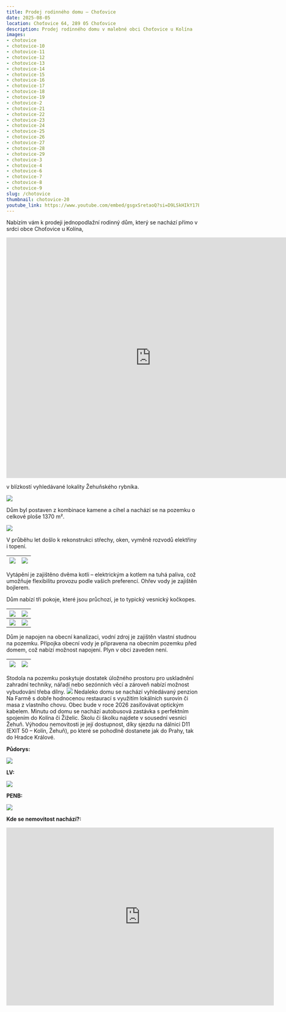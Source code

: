```yaml
---
title: Prodej rodinného domu – Choťovice
date: 2025-08-05
location: Choťovice 64, 289 05 Choťovice
description: Prodej rodinného domu v malebné obci Choťovice u Kolína
images:
- chotovice
- chotovice-10
- chotovice-11
- chotovice-12
- chotovice-13
- chotovice-14
- chotovice-15
- chotovice-16
- chotovice-17
- chotovice-18
- chotovice-19
- chotovice-2
- chotovice-21
- chotovice-22
- chotovice-23
- chotovice-24
- chotovice-25
- chotovice-26
- chotovice-27
- chotovice-28
- chotovice-29
- chotovice-3
- chotovice-4
- chotovice-6
- chotovice-7
- chotovice-8
- chotovice-9
slug: /chotovice
thumbnail: chotovice-20
youtube_link: https://www.youtube.com/embed/gsgxSretaoQ?si=D9LSkHIkY17EWt5i
---
```

Nabízím vám k prodeji jednopodlažní rodinný dům, který se nachází přímo v srdci obce Choťovice u Kolína, 

<iframe width="755" height="630" src="https://www.youtube.com/embed/gsgxSretaoQ?si=wVr7S_XsMyjVxEFe" title="YouTube video player" frameborder="0" allow="accelerometer; autoplay; clipboard-write; encrypted-media; gyroscope; picture-in-picture; web-share" referrerpolicy="strict-origin-when-cross-origin" allowfullscreen></iframe>

v blízkostí vyhledávané lokality Žehuňského rybníka.

![](https://res.cloudinary.com/dgnpeadbj/image/upload/v1754657656/chotovice-6.jpg)

Dům byl postaven z kombinace kamene a cihel a nachází se na pozemku o celkové ploše 1370 m².

![](https://res.cloudinary.com/dgnpeadbj/image/upload/v1754657655/chotovice-3.jpg)

V průběhu let došlo k rekonstrukci střechy, oken, vyměně rozvodů elektřiny i topení. 

| ![](https://res.cloudinary.com/dgnpeadbj/image/upload/v1754657670/chotovice-25.jpg) | ![](https://res.cloudinary.com/dgnpeadbj/image/upload/v1754657669/chotovice-23.jpg) |
| ----------------------------------------------------------------------------------- | ----------------------------------------------------------------------------------- |

Vytápění je zajištěno dvěma kotli – elektrickým a kotlem na tuhá paliva, což umožňuje flexibilitu provozu podle vašich preferencí. Ohřev vody je zajištěn bojlerem. 

Dům nabízí tři pokoje, které jsou průchozí, je to typický vesnický kočkopes.

| ![](https://res.cloudinary.com/dgnpeadbj/image/upload/v1754657662/chotovice-15.jpg) | ![](https://res.cloudinary.com/dgnpeadbj/image/upload/v1754657660/chotovice-12.jpg) |
| ----------------------------------------------------------------------------------- | ----------------------------------------------------------------------------------- |
| ![](https://res.cloudinary.com/dgnpeadbj/image/upload/v1754657659/chotovice-10.jpg) | ![](https://res.cloudinary.com/dgnpeadbj/image/upload/v1754657658/chotovice-9.jpg)  |

Dům je napojen na obecní kanalizaci, vodní zdroj je zajištěn vlastní studnou na pozemku. Přípojka obecní vody je připravena na obecním pozemku před domem, což nabízí možnost napojení. Plyn v obci zaveden není.

| ![](https://res.cloudinary.com/dgnpeadbj/image/upload/v1754657664/chotovice-18.jpg) | ![](https://res.cloudinary.com/dgnpeadbj/image/upload/v1754657664/chotovice-17.jpg) |
| ----------------------------------------------------------------------------------- | ----------------------------------------------------------------------------------- |

Stodola na pozemku poskytuje dostatek úložného prostoru pro uskladnění zahradní techniky, nářadí nebo sezónních věcí a zároveň nabízí možnost vybudování třeba dílny.
![](https://res.cloudinary.com/dgnpeadbj/image/upload/v1754657673/chotovice-28.jpg)
Nedaleko domu se nachází vyhledávaný penzion Na Farmě s dobře hodnocenou restaurací s využitím lokálních surovin či masa z vlastního chovu.
Obec bude v roce 2026 zasíťovávat optickým kabelem.
Minutu od domu se nachází autobusová zastávka s perfektním spojením do Kolína či Žiželic.
Školu či školku najdete v sousední vesnici Žehuň.
Výhodou nemovitosti je její dostupnost, díky sjezdu na dálnici D11 (EXIT 50 – Kolín, Žehuň), po které se pohodlně dostanete jak do Prahy, tak do Hradce Králové.

**Půdorys:**

![](https://res.cloudinary.com/dgnpeadbj/image/upload/v1754657673/chotovice-29.jpg)

**LV:**

![](https://res.cloudinary.com/dgnpeadbj/image/upload/v1754659741/chotovice-36.png)

**PENB:**

![](https://res.cloudinary.com/dgnpeadbj/image/upload/v1754659728/chotovice-35.png)

**Kde se nemovitost nachází?:**

<iframe style="border:none" src="https://mapy.com/s/fudevohuma" width="700" height="466" frameborder="0"></iframe>
